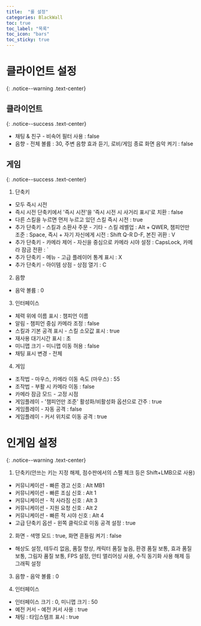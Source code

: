 ```yaml
---
title:  "롤 설정"
categories: BlackWall
toc: true
toc_label: "목록"
toc_icon: "bars"
toc_sticky: true
---
```


# 클라이언트 설정
{: .notice--warning .text-center}

## 클라이언트
{: .notice--success .text-center}

- 채팅 & 친구 - 비속어 필터 사용 : false
- 음향 - 전체 볼륨 : 30, 주변 음향 효과 듣기, 로비/게임 종료 화면 음악 켜기 : false

## 게임
{: .notice--success .text-center}

1. 단축키
- 모두 즉시 시전
- 즉시 시전 단축키에서 '즉시 시전'을 '즉시 시전 시 사거리 표시'로 치환 : false
- 다른 스킬을 누르면 먼저 누르고 있던 스킬 즉시 시전 : true 
- 추가 단축키 - 스킬과 소환사 주문 - 기타 - 스킬 레벨업 : Alt + QWER, 챔피언만 조준 : Space, 즉시 + 자기 자신에게 시전 : Shift Q-R D-F, 본진 귀환 : V
- 추가 단축키 - 카메라 제어 - 자신을 중심으로 카메라 시야 설정 : CapsLock, 카메라 잠금 전환 : `
- 추가 단축키 - 메뉴 - 고급 플레이어 통계 표시 : X
- 추가 단축키 - 아이템 상점 - 상점 열기 : C

2. 음향
- 음악 볼륨 : 0

3. 인터페이스
- 체력 위에 이름 표시 : 챔피언 이름
- 알림 - 챔피언 중심 카메라 조정 : false
- 스킬과 기본 공격 표시 - 스킬 소모값 표시 : true
- 재사용 대기시간 표시 : 초
- 미니맵 크기 - 미니맵 이동 허용 : false
- 채팅 표시 변경 - 전체

4. 게임
- 조작법 - 마우스, 카메라 이동 속도 (마우스) : 55
- 조작법 - 부활 시 카메라 이동 : false
- 카메라 잠금 모드 - 고정 시점
- 게임플레이 - '챔피언만 조준' 활성화/비활성화 옵션으로 간주 : true
- 게임플레이 - 자동 공격 : false
- 게임플레이 - 커서 위치로 이동 공격 : true

# 인게임 설정
{: .notice--warning .text-center}

1. 단축키(안쓰는 키는 지정 해제, 점수판에서의 스펠 체크 등은 Shift+LMB으로 사용)
- 커뮤니케이션 - 빠른 경고 신호 : Alt MB1
- 커뮤니케이션 - 빠른 조심 신호 : Alt 1
- 커뮤니케이션 - 적 사라짐 신호 : Alt 3
- 커뮤니케이션 - 지원 요청 신호 : Alt 2
- 커뮤니케이션 - 빠른 적 시야 신호 : Alt 4
- 고급 단축키 옵션 - 왼쪽 클릭으로 이동 공격 설정 : true

2. 화면 - 색맹 모드 : true, 화면 흔들림 켜기 : false
- 해상도 설정, 테두리 없음, 품질 향상, 캐릭터 품질 높음, 환경 품질 보통, 효과 품질 보통, 그림자 품질 보통, FPS 설정, 안티 앨리어싱 사용, 수직 동기화 사용 해제 등 그래픽 설정

3. 음향 - 음악 볼륨 : 0

4. 인터페이스
- 인터페이스 크기 : 0, 미니맵 크기 : 50
- 예전 커서 - 예전 커서 사용 : true
- 채팅 : 타임스탬프 표시 : true